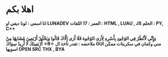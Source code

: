 # اهلا بكم 
**انا اسمي : لونا ديفي او LUNADEV 
العمر : 17 
اللغات : HTML , LUAU , JS 
الحلم :  PY, C++**


**وَإِنِّي لَأَنْظُرُ فِي الوُجُودِ بِأَسْرِهِ
لِأَرَى الوُجُوهَ فَلَا أَرَى إِلَّاكَ
قَالُوا وَيَخْلُقُ أَرْبَعِينَ مُشَابِهًا
مِنْ أَرْبَعِينَكَ لَا أُرِيدُ سِوَاكَ**
**✧R✧**
**ملاحضه : 
تقدر تاخذ ال GUI مني وكمان في سكربتات ممكن اسويها OPEN SRC**
 **THX , BYA**
